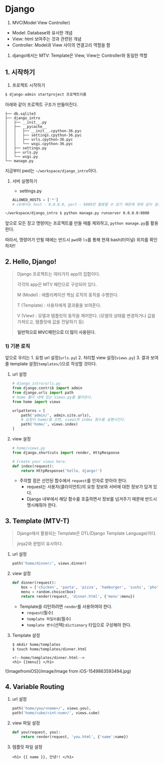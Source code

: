# Django

1. MVC(Model View Controller)

- Model: Database와 유사한 개념
- View: html 보여주는 것과 관련된 개념
- Controller: Model과 View 사이의 연결고리 역할을 함

1. django에서는 MTV: Template은 View, View는 Controller와 동일한 역할



## 1. 시작하기

1. 프로젝트 시작하기

```bash
$ django-admin startproject 프로젝트이름
```

아래와 같이 프로젝트 구조가 만들어진다.

```
├── db.sqlite3
├── django_intro
│   ├── __init__.py
│   ├── __pycache__
│   │   ├── __init__.cpython-36.pyc
│   │   ├── settings.cpython-36.pyc
│   │   ├── urls.cpython-36.pyc
│   │   └── wsgi.cpython-36.pyc
│   ├── settings.py
│   ├── urls.py
│   └── wsgi.py
└── manage.py
```

지금부터 pwd는 `~/workspace/django_intro`이다.

1. 서버 실행하기

   - settings.py

   ```python
   ALLOWED_HOSTS = ['*']
   # c9에서는 host - 0.0.0.0, port - 8080만 활용할 수 있기 때문에 위와 같이 설정한다.
   ```

```bash
~/workspace/django_intro $ python manage.py runserver 0.0.0.0:8080
```

앞으로 모든 장고 명령어는 프로젝트를 만들 때를 제외하고, `python manage.py`를 활용한다.

따라서, 명령어가 안될 때에는 반드시 `pwd`와 `ls`를 통해 현재 bash(터미널) 위치를 확인하자!!



## 2. Hello, Django!

> Django 프로젝트는 여러가지 app의 집합이다.
>
> 각각의 app은 MTV 패턴으로 구성되어 있다.
>
> M (Model) : 애플리케이션 핵심 로직의 동작을 수행한다.
>
> T (Template) : 사용자에게 결과물을 보여준다.
>
> V (View) : 모델과 템플릿의 동작을 제어한다. (모델의 상태를 변경하거나 값을 가져오고, 템플릿에 값을 전달하기 등)
>
> **일반적으로 MVC패턴으로 더 많이 사용된다.**

### 1) 기본 로직

앞으로 우리는 1. 요청 url 설정(`urls.py`) 2. 처리할 view 설정(`views.py`) 3. 결과 보여줄 template 설정(`templates/`)으로 작성할 것이다.

1. url 설정

   ```python
   # django_intro/urls.py
   from django.contrib import admin
   from django.urls import path
   # home 폴더 내에 있는 views.py를 불러온다.
   from home import views
   
   urlpatterns = [
       path('admin/', admin.site.urls),
       # 요청이 home/을 오면, views의 index 함수를 실행시킨다.
       path('home/', views.index)
   ]
   ```

2. view 설정

   ```python
   # home/views.py
   from django.shortcuts import render, HttpResponse
   
   # Create your views here.
   def index(request):
       return HttpResponse('hello, django!')
   ```

   - 주의할 점은 선언된 함수에서 `request`를 인자로 받아야 한다.
     - request는 사용자(클라이언트)의 요청 정보와 서버에 대한 정보가 담겨 있다.
     - Django 내부에서 해당 함수를 호출하면서 정보를 넘겨주기 때문에 반드시 명시해줘야 한다.

## 3. Template (MTV-T)

> Django에서 활용되는 Template은 DTL(Django Template Language)이다.
>
> jinja2와 문법이 유사하다.

1. url 설정

   ```python
   path('home/dinner/', views.dinner)
   ```

2. view 설정

   ```python
   def dinner(request):
       box = ['chicken', 'pasta', 'pizza', 'hamburger', 'sushi', 'pho']
       menu = random.choice(box)
       return render(request, 'dinner.html', {'menu':menu})
   ```

   - Template을 리턴하려면 `render`를 사용하여야 한다.
     - `request`(필수)
     - `template 파일이름`(필수)
     - `template 변수`(선택):`dictionary` 타입으로 구성해야 한다.

3. Template 설정

   ```bash
   $ mkdir home/templates
   $ touch home/templates/dinner.html
   ```

   ```django
   <!--home/templates/dinner.html-->
   <h1> {{menu}} </h1>
   ```


![ImagefromiOS](/image/Image from iOS-1549863593494.jpg)

## 4. Variable Routing

1. url 설정

   ```python
   path('home/you/<name>/', views.you),
   path('home/cube/<int:num>/', views.cube)
   ```

2. view 파일 설정

   ```python
   def you(request, you):
       return render(request, 'you.html', {'name':name})
   ```

3. 템플릿 파일 설정

   ```django
   <h1> {{ name }}, 안녕!! </h1>
   ```